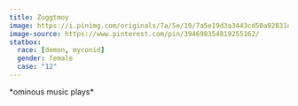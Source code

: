 ```yaml
---
title: Zuggtmoy
image: https://i.pinimg.com/originals/7a/5e/19/7a5e19d3a3443cd50a92831ea61827eb.jpg
image-source: https://www.pinterest.com/pin/394698354819255162/
statbox:
  race: [demon, myconid]
  gender: female
  case: "12"
---
```


\*ominous music plays\*
